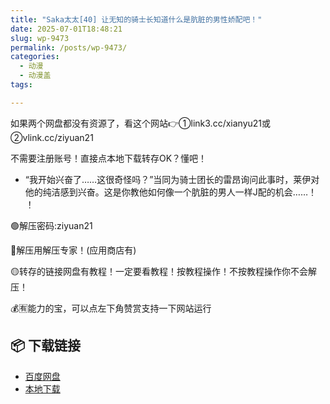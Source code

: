 ```yaml
---
title: "Saka太太[40] 让无知的骑士长知道什么是肮脏的男性娇配吧！"
date: 2025-07-01T18:48:21
slug: wp-9473
permalink: /posts/wp-9473/
categories:
  - 动漫
  - 动漫盖
tags:

---
```


如果两个网盘都没有资源了，看这个网站👉①link3.cc/xianyu21或②vlink.cc/ziyuan21

不需要注册账号！直接点本地下载转存OK？懂吧！

*   “我开始兴奋了……这很奇怪吗？”当同为骑士团长的雷昂询问此事时，莱伊对他的纯洁感到兴奋。这是你教他如何像一个肮脏的男人一样J配的机会……！ ！

🟢解压密码:ziyuan21

🔵解压用解压专家！(应用商店有)

🟡转存的链接网盘有教程！一定要看教程！按教程操作！不按教程操作你不会解压！

💰🈶能力的宝，可以点左下角赞赏支持一下网站运行

## 📦 下载链接
- [百度网盘](https://blziyuan21.com/pay-download/9473?key=d6446788de&down_id=0)
- [本地下载](https://blziyuan21.com/pay-download/9473?key=d6446788de&down_id=1)

